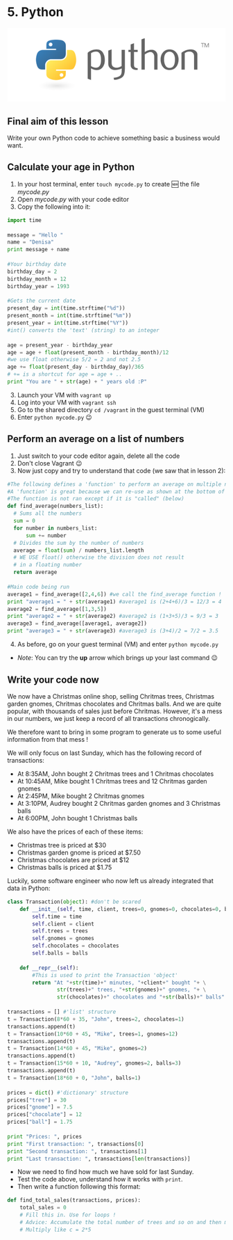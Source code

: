 # 5. Python

![Python][python_image]

## Final aim of this lesson
Write your own Python code to achieve something basic a business would want.

## Calculate your age in Python
1. In your host terminal, enter `touch mycode.py` to create :new: the file *mycode.py*
2. Open *mycode.py* with your code editor
3. Copy the following into it:
  ```python
  import time
  
  message = "Hello "
  name = "Denisa"
  print message + name
  
  #Your birthday date
  birthday_day = 2
  birthday_month = 12
  birthday_year = 1993
  
  #Gets the current date
  present_day = int(time.strftime("%d"))
  present_month = int(time.strftime("%m"))
  present_year = int(time.strftime("%Y"))
  #int() converts the 'text' (string) to an integer
  
  age = present_year - birthday_year
  age = age + float(present_month - birthday_month)/12
  #we use float otherwise 5/2 = 2 and not 2.5
  age += float(present_day - birthday_day)/365
  # += is a shortcut for age = age + ..
  print "You are " + str(age) + " years old :P"        
  ```
3. Launch your VM with `vagrant up`
4. Log into your VM with `vagrant ssh`
5. Go to the shared directory `cd /vagrant` in the guest terminal (VM)
6. Enter `python mycode.py` :wink:

## Perform an average on a list of numbers
1. Just switch to your code editor again, delete all the code
2. Don't close Vagrant :wink:
3. Now just copy and try to understand that code (we saw that in lesson 2):
  ```python
  #The following defines a 'function' to perform an average on multiple numbers
  #A 'function' is great because we can re-use as shown at the bottom of the code
  #The function is not ran except if it is "called" (below)
  def find_average(numbers_list):
    # Sums all the numbers
    sum = 0
    for number in numbers_list:
        sum += number
    # Divides the sum by the number of numbers
    average = float(sum) / numbers_list.length
    # WE USE float() otherwise the division does not result 
    # in a floating number
    return average
    
  #Main code being run
  average1 = find_average([2,4,6]) #we call the find_average function !
  print "average1 = " + str(average1) #average1 is (2+4+6)/3 = 12/3 = 4
  average2 = find_average([1,3,5])
  print "average2 = " + str(average2) #average2 is (1+3+5)/3 = 9/3 = 3
  average3 = find_average([average1, average2])
  print "average3 = " + str(average3) #average3 is (3+4)/2 = 7/2 = 3.5
  ```
4. As before, go on your guest terminal (VM) and enter `python mycode.py`
- *Note*: You can try the **up** arrow which brings up your last command :wink:

## Write your code now
We now have a Christmas online shop, selling Chritmas trees, 
Christmas garden gnomes, Chritmas chocolates and Chritmas balls.
And we are quite popular, with thousands of sales just before Chritmas.
However, it's a mess in our numbers, we just keep a record of all 
transactions chronogically.

We therefore want to bring in some program to generate us to some useful 
information from that mess !

We will only focus on last Sunday, which has the following record of transactions:
- At 8:35AM, John bought 2 Chritmas trees and 1 Chritmas chocolates
- At 10:45AM, Mike bought 1 Chritmas trees and 12 Chritmas garden gnomes
- At 2:45PM, Mike bought 2 Chritmas gnomes
- At 3:10PM, Audrey bought 2 Chritmas garden gnomes and 3 Christmas balls
- At 6:00PM, John bought 1 Christmas balls

We also have the prices of each of these items:
- Christmas tree is priced at $30
- Christmas garden gnome is priced at $7.50
- Christmas chocolates are priced at $12
- Christmas balls is priced at $1.75

Luckily, some software engineer who now left us already integrated that data in Python:
```python
class Transaction(object): #don't be scared
    def __init__(self, time, client, trees=0, gnomes=0, chocolates=0, balls=0):
        self.time = time
        self.client = client
        self.trees = trees
        self.gnomes = gnomes
        self.chocolates = chocolates
        self.balls = balls
        
    def __repr__(self):
        #This is used to print the Transaction 'object'
        return "At "+str(time)+" minutes, "+client+" bought "+ \
                str(trees)+" trees, "+str(gnomes)+" gnomes, "+ \
                str(chocolates)+" chocolates and "+str(balls)+" balls"

transactions = [] #'list' structure
t = Transaction(8*60 + 35, "John", trees=2, chocolates=1)
transactions.append(t)
t = Transaction(10*60 + 45, "Mike", trees=1, gnomes=12)
transactions.append(t)
t = Transaction(14*60 + 45, "Mike", gnomes=2)
transactions.append(t)
t = Transaction(15*60 + 10, "Audrey", gnomes=2, balls=3)
transactions.append(t)
t = Transaction(18*60 + 0, "John", balls=1)

prices = dict() #'dictionary' structure
prices["tree"] = 30
prices["gnome"] = 7.5
prices["chocolate"] = 12
prices["ball"] = 1.75

print "Prices: ", prices
print "First transaction: ", transactions[0]
print "Second transaction: ", transactions[1]
print "Last transaction: ", transactions[len(transactions)]
```

- Now we need to find how much we have sold for last Sunday.
- Test the code above, understand how it works with `print`.
- Then write a function following this format:
```python
def find_total_sales(transactions, prices):
    total_sales = 0
    # Fill this in. Use for loops !
    # Advice: Accumulate the total number of trees and so on and then multiply by the price.
    # Multiply like c = 2*5
```



  
[python_image]: /internals/icons/python.png